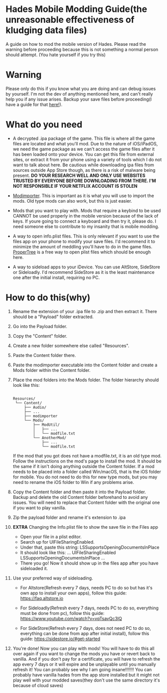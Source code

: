 # Hades Mobile Modding Guide(the unreasonable effectiveness of kludging data files)
A guide on how to mod the mobile version of Hades. Please read the warning before proceeding because this is not something a normal person should attempt. (You hate yourself if you try this)

# Warning
Please only do this if you know what you are doing and can debug issues by yourself. I'm not the dev of anything mentioned here, and can't really help you if any issue arises. Backup your save files before proceeding(I have a guide for that [here!](https://github.com/RedMarbles1/hades-save-transfer-guide)). 

# What do you need

- A decrypted .ipa package of the game. This file is where all the game files are located and what you'll mod. Due to the nature of iOS/iPadOS, we need the game package as we can't access the game files after it has been loaded onto your device. You can get this file from external sites, or extract it from your phone using a variety of tools which I do not want to talk about here. Be cautious while downloading ipa files from sources outside App Store though, as there is a risk of malware being present. **DO YOUR RESEARCH WELL AND ONLY USE WEBSITES TRUSTED BY EVERYONE BEFORE DOWNLOADING FROM THERE. I'M NOT RESPONSIBLE IF YOUR NETFLIX ACCOUNT IS STOLEN**

- [Modimporter](https://github.com/SGG-Modding/ModImporter). This is important as it is what you will use to import the mods. Old type mods can also work, but this is just easier.

- Mods that you want to play with. Mods that require a keybind to be used CANNOT be used properly in the mobile version because of the lack of keys. If youre going to connect a keyboard and then try it, please do. I need someone else to contribute to my insanity that is mobile modding.

- A way to open info.plist files. This is only relevant if you want to use the files app on your phone to modify your save files. I'd recommend it to minimize the amount of meddling you'll have to do in the game files. [ProperTree](https://github.com/corpnewt/ProperTree) is a free way to open plist files which should be enough here.

- A way to sideload apps to your iDevice. You can use AltStore, SideStore or Sideloadly. I'd recommend SideStore as it is the least maintenance one after the initial install, requiring no PC.

# How to do this(why)

1. Rename the extension of your .ipa file to .zip and then extract it. There should be a "Payload" folder extracted.

2. Go into the Payload folder.

3. Copy the "Content" folder.

4. Create a new folder somewhere else called "Resources".

5. Paste the Content folder there.

6. Paste the modimporter executable into the Content folder and create a Mods folder within the Content folder.

7. Place the mod folders into the Mods folder. The folder hierarchy should look like this:
   ```

   Resources/
    └── Content/
        ├── Audio/
        ├── ...
        ├── modimporter
        └── Mods/
            ├── ModUtil/
            │   ├── ...
            │   └── modfile.txt
            └── AnotherMod/
                ├── ...
                └── modfile.txt
   
   ```
 
   If the mod that you got does not have a modfile.txt, it is an old type mod. Follow the instructions on the mod's page to install the mod. It should be the same if it isn't doing anything outside the Content folder. If a mod needs to be placed into a folder called Win/macOS, that is the iOS folder for mobile. You do not need to do this for new type mods, but you may need to rename the iOS folder to Win if any problems arise.

9. Copy the Content folder and then paste it into the Payload folder. Backup and delete the old Content folder beforehand to avoid any issues. You will need to replace that Content folder with the original one if you want to play vanilla.

10. Zip the payload folder and rename it's extension to .ipa
    
11. **EXTRA** Changing the Info.plist file to show the save file in the Files app
    - Open your file in a plist editor.
    - Search up for UIFileSharingEnabled.
    - Under that, paste this string:
      <key>LSSupportsOpeningDocumentsInPlace</key>
      <true/>
    - It should look like this:
      ...
      <key>UIFileSharingEnabled</key>
      <true/>
      <key>LSSupportsOpeningDocumentsInPlace</key>
      <true/>
      ...
    - There you go! Now it should show up in the files app after you have sideloaded it.
   
      
13. Use your preferred way of sideloading.
    - For Altstore(Refresh every 7 days, needs PC to do so but has it's own app to install your own apps), follow this guide: https://faq.altstore.io
      
    - For Sideloadly(Refresh every 7 days, needs PC to do so, everything must be done from pc), follow this guide: https://www.youtube.com/watch?v=vqTsavQc3lQ
   
    - For SideStore(Refresh every 7 days, does not need PC to do so, everything can be done from app after initial install), follow this guide: https://sidestore.io/#get-started
   
14. You're done! Now you can play with mods! You will have to do this all over again if you want to change the mods you have or revert back to vanilla. And if you don't pay for a certificate, you will have to refresh the app every 7 days or it will expire and be unplayable until you manually refresh it! You can probably see why I am going insane!!!!!!! You can probably have vanilla hades from the app store installed but it might not play well with your modded saves(they don't use the same directory it's because of cloud saves)

